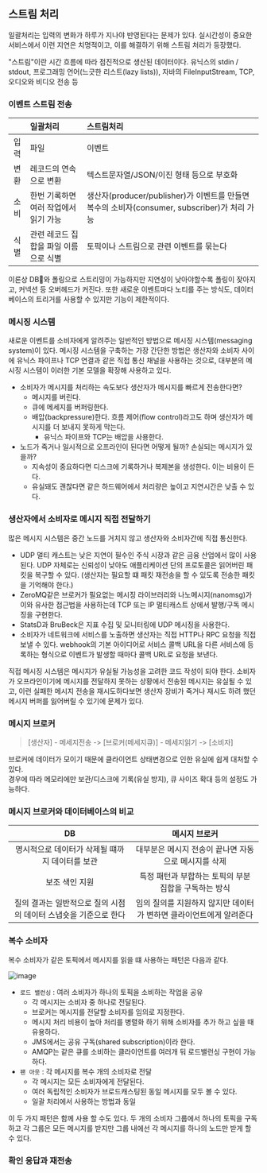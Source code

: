 ## 스트림 처리

일괄처리는 입력의 변화가 하루가 지나야 반영된다는 문제가 있다.
실시간성이 중요한 서비스에서 이런 지연은 치명적이고, 이를 해결하기 위해 스트림 처리가 등장했다.

"스트림"이란 시간 흐름에 따라 점진적으로 생산된 데이터이다.
유닉스의 stdin / stdout, 프로그래밍 언어(느긋한 리스트(lazy lists)), 자바의 FileInputStream, TCP,오디오와 비디오 전송 등


### 이벤트 스트림 전송

||일괄처리|스트림처리|
|:--:|:--|:--|
|입력|파일|이벤트|
|변환|레코드의 연속으로 변환|텍스트문자열/JSON/이진 형태 등으로 부호화|
|소비|한번 기록하면 여러 작업에서 읽기 가능|생산자(producer/publisher)가 이벤트를 만들면 복수의 소비자(consumer, subscriber)가 처리 가능|
|식별|관련 레코드 집합을 파일 이름으로 식별|토픽이나 스트림으로 관련 이벤트를  묶는다|

이론상 DB와 폴링으로 스트리밍이 가능하지만 지연성이 낮아야할수록 폴링이 잦아지고, 커넥션 등 오버헤드가 커진다.
또한 새로운 이벤트마다 노티를 주는 방식도, 데이터베이스의 트리거를 사용할 수 있지만 기능이 제한적이다.

### 메시징 시스템

새로운 이벤트를 소비자에게 알려주는 일반적인 방법으로 메시징 시스템(messaging system)이 있다. 
메시징 시스템을 구축하는 가장 간단한 방법은 생산자와 소비자 사이에 유닉스 파이프나 TCP 연결과 같은 직접 통신 채널을 사용하는 것으로,  대부분의 메시징 시스템이 이러한 기본 모델을 확장해 사용하고 있다. 

- 소비자가 메시지를 처리하는 속도보다 생산자가 메시지를 빠르게 전송한다면?
  - 메시지를 버린다.
  - 큐에 메세지를 버퍼링한다.
  - 배압(backpressure)한다. 흐름 제어(flow control)라고도 하며 생산자가 메시지를 더 보내지 못하게 막는다.
    - 유닉스 파이프와 TCP는 배압을 사용한다.
- 노드가 죽거나 일시적으로 오프라인이 된다면 어떻게 될까? 손실되는 메시지가 있을까?
  - 지속성이 중요하다면 디스크에 기록하거나 복제본을 생성한다. 이는 비용이 든다.
  - 유실돼도 괜찮다면 같은 하드웨어에서 처리량은 높이고 지연시간은 낮출 수 있다.


### 생산자에서 소비자로 메시지 직접 전달하기

많은 메시지 시스템은 중간 노드를 거치지 않고 생산자와 소비자간에 직접 통신한다.

- UDP 멀티 캐스트는 낮은 지연이 필수인 주식 시장과 같은 금융 산업에서 많이 사용된다.  UDP 자체로는 신뢰성이 낮아도 애플리케이션 단의 프로토콜은 읽어버린 패킷을 복구할 수 있다. (생산자는 필요할 떄 패킷 재전송을 할 수 있도록 전송한 패킷을 기억해야 한다.)
- ZeroMQ같은 브로커가 필요없는 메시징 라이브러리와 나노메시지(nanomsg)가 이와 유사한 접근법을 사용하는데 TCP 또는 IP 멀티캐스트 상에서 발행/구독 메시징을 구현한다.
- StatsD과 BruBeck은 지표 수집 및 모니터링에 UDP 메시징을 사용한다. 
- 소비자가 네트워크에 서비스를 노출하면 생산자는 직접 HTTP나 RPC 요청을 직접 보낼 수 있다. webhook의 기본 아이디어로 서비스 콜백 URL을 다른 서비스에 등록하는 형식으로 이벤트가 발생할 때마다 콜백 URL로 요청을 보낸다.

  
직접 메시징 시스템은 메시지가 유실될 가능성을 고려한 코드 작성이 되야 한다. 소비자가 오프라인이기에 메시지를 전달하지 못하는 상황에서 전송된 메시지는 유실될 수 있고, 이런 실패한 메시지 전송을 재시도하다보면 생산자 장비가 죽거나 재시도 하려 했던 메시지 버퍼를 잃어버릴 수 있기에 문제가 있다. 

### 메시지 브로커

 > [생산자] - 메세지전송 -> [브로커(메세지큐)] - 메세지읽기 -> [소비자]

브로커에 데이터가 모이기 때문에 클라이언트 상태변경으로 인한 유실에 쉽게 대처할 수 있다.<br>
경우에 따라 메모리에만 보관/디스크에 기록(유실 방지), 큐 사이즈 확대 등의 설정도 가능하다.

### 메시지 브로커와 데이터베이스의 비교

|DB|메시지 브로커|
|:--:|:--:|
|명시적으로 데이터가 삭제될 떄까지 데이터를 보관|대부분은 메시지 전송이 끝나면 자동으로 메시지를 삭제|
|보조 색인 지원| 특정 패턴과 부합하는 토픽의 부분 집합을 구독하는 방식|
|질의 결과는 일반적으로 질의 시점의 데이터 스냅숏을 기준으로 한다|임의 질의를 지원하지 않지만 데이터가 변하면 클라이언트에게 알려준다| 


### 복수 소비자

복수 소비자가 같은 토픽에서 메시지를 읽을 떄 사용하는 패턴은 다음과 같다. 

![image](https://github.com/rachel5004/23-11-DesigningDataIntensiveApplications/assets/75432228/f33bdf23-384b-4bd8-b316-8d3c1a047df4)


- `로드 밸런싱` : 여러 소비자가 하나의 토픽을 소비하는 작업을 공유
  - 각 메시지는 소비자 중 하나로 전달된다.
  - 브로커는 메시지를 전달할 소비자를 임의로 지정한다.
  - 메시지 처리 비용이 높아 처리를 병렬화 하기 위해 소비자를 추가 하고 싶을 때 유용하다.
  - JMS에서는 공유 구독(shared subscription)이라 한다.
  - AMQP는 같은 큐를 소비하는 클라이언트를 여러개 둬 로드밸런싱 구현이 가능하다.
- `팬 아웃` : 각 메시지를 복수 개의 소비자로 전달
  - 각 메시지는 모든 소비자에게 전달된다.
  - 여러 독립적인 소비자가 브로드캐스팅된 동일 메시지를 모두 볼 수 있다.
  - 일괄 처리에서 사용하는 방법과 동일



이 두 가지 패턴은 함께 사용 할 수도 있다. 
두 개의 소비자 그룹에서 하나의 토픽을 구독하고 각 그룹은 모든 메시지를 받지만 그룹 내에선 각 메시지를 하나의 노드만 받게 할 수 있다. 


### 확인 응답과 재전송

